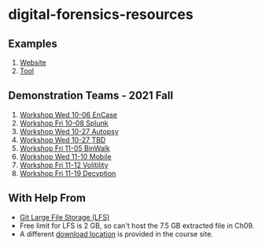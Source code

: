# digital-forensics-resources

## Examples

1. [Website](https://github.com/denisecase/digital-forensics-website)
2. [Tool](https://ad-exe.s3.amazonaws.com/AccessData_FTK_Imager_4.5.0_%28x64%29.exe)

## Demonstration Teams - 2021 Fall

1. [Workshop Wed 10-06 EnCase](https://github.com/GabrielSolomonHolland/EnCase-Digital-Forensics-Presentation-44386)
2. [Workshop Fri 10-08 Splunk](https://github.com/cameronkc/DF-GROUP2-REPO)
3. [Workshop Wed 10-27 Autopsy](https://github.com/Patrick-crtl/Demonstration-Project)
5. [Workshop Wed 10-27 TBD]()
6. [Workshop Fri 11-05 BinWalk]()
7. [Workshop Wed 11-10 Mobile]()
8. [Workshop Fri 11-12 Volitility]()
9. [Workshop Fri 11-19 Decyption]()


## With Help From

- [Git Large File Storage (LFS)](https://git-lfs.github.com/)
- Free limit for LFS is 2 GB, so can't host the 7.5 GB extracted file in Ch09.
- A different [download location](https://drive.google.com/file/d/1N3lon9SMjlaEjHLInyqSBCUYQy4ZVGKq/view?usp=sharing) is provided in the course site. 
